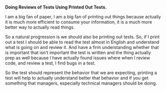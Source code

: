 **Doing Reviews of Tests Using Printed Out Tests.**

I am a big fan of paper, I am a big fan of printing out things because actually it is much more efficient to consume your information, it is a much more better way to actually read things.

So a natural progression is we should also be printing out tests. So, if I print out a test I should be able to read the test almost in English and understand what is going on and review it. And have a firm understanding whether that is important that isn't important the test is written and the thing actually prep as well because I have actually found issues where when I review code, and review a test, I find bugs in a test.

So the test should represent the behavior that we are expecting, printing a test will help to actually understand better that behavior and if you get something that managers, especially technical managers should be doing.